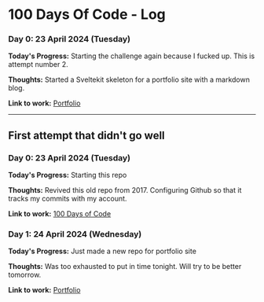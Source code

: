 # 100 Days Of Code - Log

### Day 0: 23 April 2024 (Tuesday)

**Today's Progress:** Starting the challenge again because I fucked up. This is attempt number 2.

**Thoughts:** Started a Sveltekit skeleton for a portfolio site with a markdown blog.

**Link to work:** [Portfolio](https://github.com/yanoak/portfolio)




---------------------------

## First attempt that didn't go well

### Day 0: 23 April 2024 (Tuesday)

**Today's Progress:** Starting this repo

**Thoughts:** Revived this old repo from 2017. Configuring Github so that it tracks my commits with my account.

**Link to work:** [100 Days of Code](https://github.com/yanoak/100-days-of-code)


### Day 1: 24 April 2024 (Wednesday)

**Today's Progress:** Just made a new repo for portfolio site

**Thoughts:** Was too exhausted to put in time tonight. Will try to be better tomorrow.

**Link to work:** [Portfolio](https://github.com/yanoak/portfolio)